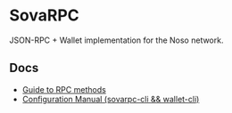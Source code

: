 # SovaRPC

JSON-RPC + Wallet implementation for the Noso network.

## Docs

- [Guide to RPC methods](doc/rpc_methods.md)
- [Configuration Manual (sovarpc-cli && wallet-cli)](doc/rpc_settings_cli.md)

